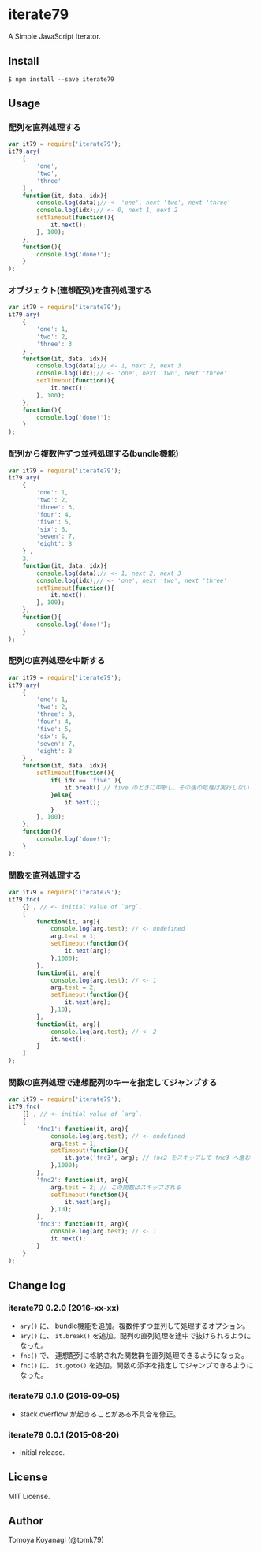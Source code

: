 # iterate79

A Simple JavaScript Iterator.

## Install

```
$ npm install --save iterate79
```

## Usage

### 配列を直列処理する
```js
var it79 = require('iterate79');
it79.ary(
	[
		'one',
		'two',
		'three'
	] ,
	function(it, data, idx){
		console.log(data);// <- 'one', next 'two', next 'three'
		console.log(idx);// <- 0, next 1, next 2
		setTimeout(function(){
			it.next();
		}, 100);
	},
	function(){
		console.log('done!');
	}
);
```

### オブジェクト(連想配列)を直列処理する

```js
var it79 = require('iterate79');
it79.ary(
	{
		'one': 1,
		'two': 2,
		'three': 3
	} ,
	function(it, data, idx){
		console.log(data);// <- 1, next 2, next 3
		console.log(idx);// <- 'one', next 'two', next 'three'
		setTimeout(function(){
			it.next();
		}, 100);
	},
	function(){
		console.log('done!');
	}
);
```

### 配列から複数件ずつ並列処理する(bundle機能)

```js
var it79 = require('iterate79');
it79.ary(
	{
		'one': 1,
		'two': 2,
		'three': 3,
		'four': 4,
		'five': 5,
		'six': 6,
		'seven': 7,
		'eight': 8
	} ,
	3,
	function(it, data, idx){
		console.log(data);// <- 1, next 2, next 3
		console.log(idx);// <- 'one', next 'two', next 'three'
		setTimeout(function(){
			it.next();
		}, 100);
	},
	function(){
		console.log('done!');
	}
);
```

### 配列の直列処理を中断する

```js
var it79 = require('iterate79');
it79.ary(
	{
		'one': 1,
		'two': 2,
		'three': 3,
		'four': 4,
		'five': 5,
		'six': 6,
		'seven': 7,
		'eight': 8
	} ,
	function(it, data, idx){
		setTimeout(function(){
			if( idx == 'five' ){
				it.break() // five のときに中断し、その後の処理は実行しない
			}else{
				it.next();
			}
		}, 100);
	},
	function(){
		console.log('done!');
	}
);
```

### 関数を直列処理する

```js
var it79 = require('iterate79');
it79.fnc(
	{} , // <- initial value of `arg`.
	[
		function(it, arg){
			console.log(arg.test); // <- undefined
			arg.test = 1;
			setTimeout(function(){
				it.next(arg);
			},1000);
		},
		function(it, arg){
			console.log(arg.test); // <- 1
			arg.test = 2;
			setTimeout(function(){
				it.next(arg);
			},10);
		},
		function(it, arg){
			console.log(arg.test); // <- 2
			it.next();
		}
	]
);
```

### 関数の直列処理で連想配列のキーを指定してジャンプする

```js
var it79 = require('iterate79');
it79.fnc(
	{} , // <- initial value of `arg`.
	{
		'fnc1': function(it, arg){
			console.log(arg.test); // <- undefined
			arg.test = 1;
			setTimeout(function(){
				it.goto('fnc3', arg); // fnc2 をスキップして fnc3 へ進む
			},1000);
		},
		'fnc2': function(it, arg){
			arg.test = 2; // この関数はスキップされる
			setTimeout(function(){
				it.next(arg);
			},10);
		},
		'fnc3': function(it, arg){
			console.log(arg.test); // <- 1
			it.next();
		}
	}
);
```

## Change log

### iterate79 0.2.0 (2016-xx-xx)

- `ary()` に、 bundle機能を追加。複数件ずつ並列して処理するオプション。
- `ary()` に、 `it.break()` を追加。配列の直列処理を途中で抜けられるようになった。
- `fnc()` で、 連想配列に格納された関数群を直列処理できるようになった。
- `fnc()` に、 `it.goto()` を追加。関数の添字を指定してジャンプできるようになった。

### iterate79 0.1.0 (2016-09-05)

- stack overflow が起きることがある不具合を修正。

### iterate79 0.0.1 (2015-08-20)

- initial release.

## License

MIT License.

## Author

Tomoya Koyanagi (@tomk79)

